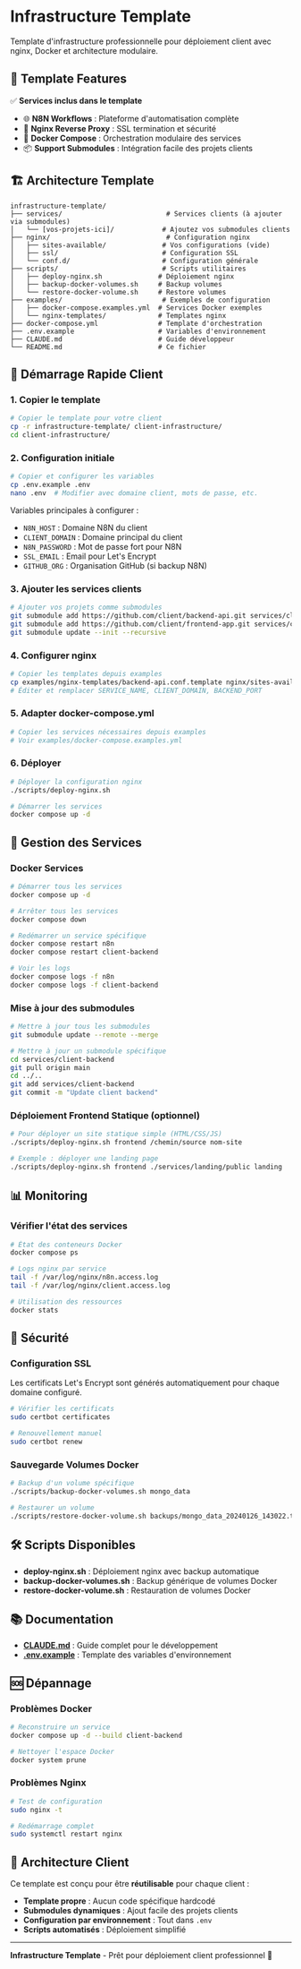 # Infrastructure Template

Template d'infrastructure professionnelle pour déploiement client avec nginx, Docker et architecture modulaire.

## 🚀 Template Features

✅ **Services inclus dans le template**

- 🌐 **N8N Workflows** : Plateforme d'automatisation complète
- 🔧 **Nginx Reverse Proxy** : SSL termination et sécurité
- 🐳 **Docker Compose** : Orchestration modulaire des services
- 📦 **Support Submodules** : Intégration facile des projets clients

## 🏗️ Architecture Template

```
infrastructure-template/
├── services/                          # Services clients (à ajouter via submodules)
│   └── [vos-projets-ici]/            # Ajoutez vos submodules clients
├── nginx/                             # Configuration nginx
│   ├── sites-available/              # Vos configurations (vide)
│   ├── ssl/                          # Configuration SSL
│   └── conf.d/                       # Configuration générale
├── scripts/                          # Scripts utilitaires
│   ├── deploy-nginx.sh              # Déploiement nginx
│   ├── backup-docker-volumes.sh     # Backup volumes
│   └── restore-docker-volume.sh     # Restore volumes
├── examples/                         # Exemples de configuration
│   ├── docker-compose.examples.yml  # Services Docker exemples
│   └── nginx-templates/             # Templates nginx
├── docker-compose.yml               # Template d'orchestration
├── .env.example                     # Variables d'environnement
├── CLAUDE.md                        # Guide développeur
└── README.md                        # Ce fichier
```

## 🚀 Démarrage Rapide Client

### 1. Copier le template

```bash
# Copier le template pour votre client
cp -r infrastructure-template/ client-infrastructure/
cd client-infrastructure/
```

### 2. Configuration initiale

```bash
# Copier et configurer les variables
cp .env.example .env
nano .env  # Modifier avec domaine client, mots de passe, etc.
```

Variables principales à configurer :
- `N8N_HOST` : Domaine N8N du client
- `CLIENT_DOMAIN` : Domaine principal du client
- `N8N_PASSWORD` : Mot de passe fort pour N8N
- `SSL_EMAIL` : Email pour Let's Encrypt
- `GITHUB_ORG` : Organisation GitHub (si backup N8N)

### 3. Ajouter les services clients

```bash
# Ajouter vos projets comme submodules
git submodule add https://github.com/client/backend-api.git services/client-backend
git submodule add https://github.com/client/frontend-app.git services/client-frontend
git submodule update --init --recursive
```

### 4. Configurer nginx

```bash
# Copier les templates depuis examples
cp examples/nginx-templates/backend-api.conf.template nginx/sites-available/client-api.conf
# Éditer et remplacer SERVICE_NAME, CLIENT_DOMAIN, BACKEND_PORT
```

### 5. Adapter docker-compose.yml

```bash
# Copier les services nécessaires depuis examples
# Voir examples/docker-compose.examples.yml
```

### 6. Déployer

```bash
# Déployer la configuration nginx
./scripts/deploy-nginx.sh

# Démarrer les services
docker compose up -d
```

## 🔧 Gestion des Services

### Docker Services

```bash
# Démarrer tous les services
docker compose up -d

# Arrêter tous les services  
docker compose down

# Redémarrer un service spécifique
docker compose restart n8n
docker compose restart client-backend

# Voir les logs
docker compose logs -f n8n
docker compose logs -f client-backend
```

### Mise à jour des submodules

```bash
# Mettre à jour tous les submodules
git submodule update --remote --merge

# Mettre à jour un submodule spécifique
cd services/client-backend
git pull origin main
cd ../..
git add services/client-backend
git commit -m "Update client backend"
```

### Déploiement Frontend Statique (optionnel)

```bash
# Pour déployer un site statique simple (HTML/CSS/JS)
./scripts/deploy-nginx.sh frontend /chemin/source nom-site

# Exemple : déployer une landing page
./scripts/deploy-nginx.sh frontend ./services/landing/public landing
```

## 📊 Monitoring

### Vérifier l'état des services

```bash
# État des conteneurs Docker
docker compose ps

# Logs nginx par service
tail -f /var/log/nginx/n8n.access.log
tail -f /var/log/nginx/client.access.log

# Utilisation des ressources
docker stats
```

## 🔐 Sécurité

### Configuration SSL

Les certificats Let's Encrypt sont générés automatiquement pour chaque domaine configuré.

```bash
# Vérifier les certificats
sudo certbot certificates

# Renouvellement manuel
sudo certbot renew
```

### Sauvegarde Volumes Docker

```bash
# Backup d'un volume spécifique
./scripts/backup-docker-volumes.sh mongo_data

# Restaurer un volume
./scripts/restore-docker-volume.sh backups/mongo_data_20240126_143022.tar.gz mongo_data
```

## 🛠️ Scripts Disponibles

- **deploy-nginx.sh** : Déploiement nginx avec backup automatique
- **backup-docker-volumes.sh** : Backup générique de volumes Docker
- **restore-docker-volume.sh** : Restauration de volumes Docker

## 📚 Documentation

- **[CLAUDE.md](CLAUDE.md)** : Guide complet pour le développement
- **[.env.example](.env.example)** : Template des variables d'environnement

## 🆘 Dépannage

### Problèmes Docker

```bash
# Reconstruire un service
docker compose up -d --build client-backend

# Nettoyer l'espace Docker
docker system prune
```

### Problèmes Nginx

```bash
# Test de configuration
sudo nginx -t

# Redémarrage complet
sudo systemctl restart nginx
```

## 🚀 Architecture Client

Ce template est conçu pour être **réutilisable** pour chaque client :

- **Template propre** : Aucun code spécifique hardcodé
- **Submodules dynamiques** : Ajout facile des projets clients
- **Configuration par environnement** : Tout dans `.env`
- **Scripts automatisés** : Déploiement simplifié

---

**Infrastructure Template** - Prêt pour déploiement client professionnel 🚀